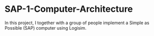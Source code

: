 # SAP-1-Computer-Architecture
In this project, I together with a group of people implement a Simple as Possible (SAP) computer using Logisim.
